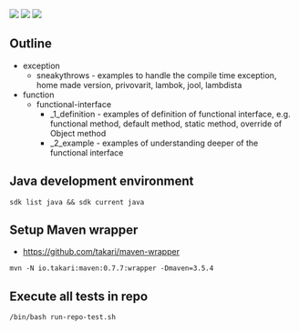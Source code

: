 ![](https://img.shields.io/badge/language-java-blue)
![](https://img.shields.io/badge/technology-java7-blue)
![](https://img.shields.io/badge/development%20year-2019-orange)

## Outline

- exception
  - sneakythrows - examples to handle the compile time exception, home made version, privovarit, lambok, jool, lambdista
- function
  - functional-interface
    - _1_definition - examples of definition of functional interface, e.g. functional method, default method, static method, override of Object method
    - _2_example - examples of understanding deeper of the functional interface

## Java development environment

`sdk list java && sdk current java`

## Setup Maven wrapper

- https://github.com/takari/maven-wrapper

`mvn -N io.takari:maven:0.7.7:wrapper -Dmaven=3.5.4`

## Execute all tests in repo

`/bin/bash run-repo-test.sh`

